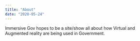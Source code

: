 ```yaml
---
title: "About"
date: "2020-05-24"
---
```

Immersive Gov hopes to be a site/show all about how Virtual and Augmented reality are being used in Government.

